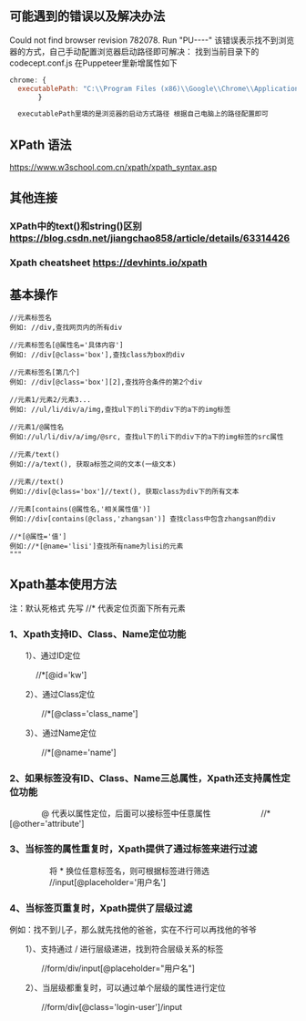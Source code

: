 ## 可能遇到的错误以及解决办法
  Could not find browser revision 782078. Run "PU----"
	该错误表示找不到浏览器的方式，自己手动配置浏览器启动路径即可解决：
	找到当前目录下的 codecept.conf.js 在Puppeteer里新增属性如下
  ```js 
  chrome: {
    executablePath: "C:\\Program Files (x86)\\Google\\Chrome\\Application\\chrome.exe
     	 }
	
	executablePath里填的是浏览器的启动方式路径 根据自己电脑上的路径配置即可
  ```
## XPath 语法
  https://www.w3school.com.cn/xpath/xpath_syntax.asp

## 其他连接
### XPath中的text()和string()区别 https://blog.csdn.net/jiangchao858/article/details/63314426
### Xpath cheatsheet https://devhints.io/xpath  

## 基本操作

```
//元素标签名
例如: //div,查找网页内的所有div

//元素标签名[@属性名='具体内容']
例如: //div[@class='box'],查找class为box的div

//元素标签名[第几个]
例如: //div[@class='box'][2],查找符合条件的第2个div

//元素1/元素2/元素3...
例如: //ul/li/div/a/img,查找ul下的li下的div下的a下的img标签

//元素1/@属性名
例如://ul/li/div/a/img/@src, 查找ul下的li下的div下的a下的img标签的src属性

//元素/text()
例如://a/text(), 获取a标签之间的文本(一级文本)

//元素//text()
例如://div[@class='box']//text(), 获取class为div下的所有文本

//元素[contains(@属性名,'相关属性值')]
例如://div[contains(@class,'zhangsan')] 查找class中包含zhangsan的div

//*[@属性='值']
例如://*[@name='lisi']查找所有name为lisi的元素
"""
```
## Xpath基本使用方法
  注：默认死格式 先写 //* 代表定位页面下所有元素

  ### 1、Xpath支持ID、Class、Name定位功能

　　1）、通过ID定位
 
 　　 　//*[@id='kw']
 
　　2）、通过Class定位
 
　　　　//*[@class='class_name']
 
　　3）、通过Name定位
 
　　　　//*[@name='name']
 
 
### 2、如果标签没有ID、Class、Name三总属性，Xpath还支持属性定位功能

 
　　　　@ 代表以属性定位，后面可以接标签中任意属性 
　　　　　　//*[@other='attribute']
 
### 3、当标签的属性重复时，Xpath提供了通过标签来进行过滤

　　　　　将 * 换位任意标签名，则可根据标签进行筛选
　　　　　//input[@placeholder='用户名']
 
### 4、当标签页重复时，Xpath提供了层级过滤

例如：找不到儿子，那么就先找他的爸爸，实在不行可以再找他的爷爷

　　1）、支持通过 / 进行层级递进，找到符合层级关系的标签
 
　　　　//form/div/input[@placeholder="用户名"]
 
　　2）、当层级都重复时，可以通过单个层级的属性进行定位
 
　　　　//form/div[@class='login-user']/input


